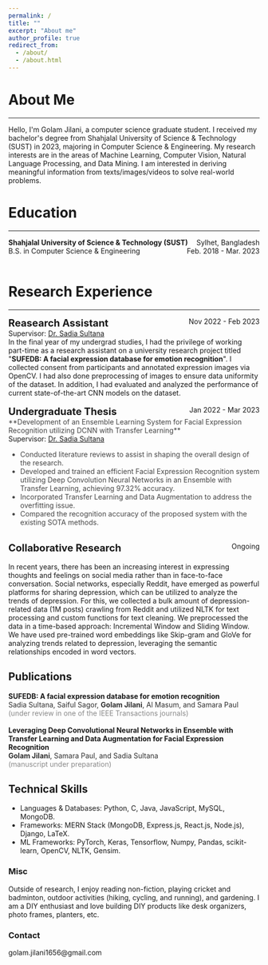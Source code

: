 ```yaml
---
permalink: /
title: ""
excerpt: "About me"
author_profile: true
redirect_from: 
  - /about/
  - /about.html
---
```


# About Me
---------------------
Hello, I'm Golam Jilani, a computer science graduate student. I received my bachelor's degree from Shahjalal University of Science & Technology (SUST) in 2023, majoring in Computer Science & Engineering. My research interests are in the areas of Machine Learning, Computer Vision, Natural Language Processing, and Data Mining. I am interested in deriving meaningful information from texts/images/videos to solve real-world problems.

# Education
--------------------
<div style="display: flex; justify-content: space-between;">
    <div><strong>Shahjalal University of Science & Technology (SUST)</strong></div>
    <div>Sylhet, Bangladesh</div>
</div>
<div style="display: flex; justify-content: space-between;">
    <div>B.S. in Computer Science & Engineering </div>
    <div>Feb. 2018 - Mar. 2023</div>
</div> <br>


# Research Experience
---------------------
<div style="display: flex; justify-content: space-between;">
    <div style="font-size: 20px;"><strong>Reasearch Assistant</strong></div>
    <div>Nov 2022 - Feb 2023</div>
</div> 
Supervisor: <a href="https://www.sust.edu/d/cse/faculty-profile-detail/44" target="_blank"> Dr. Sadia Sultana</a> <br>
<div>
  In the final year of my undergrad studies, I had the privilege of working part-time as a research assistant on a university research project titled "<strong>SUFEDB: A facial expression database for emotion recognition</strong>". I collected consent from participants and annotated expression images via OpenCV. I had also done preprocessing of images to ensure data uniformity of the dataset. In addition, I had evaluated and analyzed the performance of current state-of-the-art CNN models on the dataset.
</div> <br>

<div style="display: flex; justify-content: space-between;">
    <div style="font-size: 20px;"><strong>Undergraduate Thesis</strong></div>
    <div>Jan 2022 - Mar 2023</div>
</div>
<span style="opacity: 0.8;"> **Development of an Ensemble Learning System for Facial Expression Recognition utilizing DCNN with Transfer Learning** </span> <br/>
Supervisor: <a href="https://www.sust.edu/d/cse/faculty-profile-detail/44" target="_blank"> Dr. Sadia Sultana</a> <br>
<div>
<ul style="opacity: 0.8;">
  <li>Conducted literature reviews to assist in shaping the overall design of the research. </li>
  <li>Developed and trained an efficient Facial Expression Recognition system utilizing Deep Convolution Neural Networks in an Ensemble with Transfer Learning, achieving 97.32% accuracy.</li>
  <li>Incorporated Transfer Learning and Data Augmentation to address the overfitting issue. </li>
  <li> Compared the recognition accuracy of the proposed system with the existing SOTA methods.</li>
</ul> <br>

<div style="display: flex; justify-content: space-between;">
    <div style="font-size: 20px;"><strong>Collaborative Research</strong></div>
    <div>Ongoing</div>
</div><br/>
<!-- <span style="opacity: 0.8;"> **DepressionTrend: Leveraging Dynamic Word Embeddings to Analyze the Trends of Depression** </span>  -->
In recent years, there has been an increasing interest in expressing thoughts and feelings on social media rather than in face-to-face conversation. Social networks, especially Reddit, have emerged as powerful platforms for sharing depression, which can be utilized to analyze the trends of depression. For this, we collected a bulk amount of depression-related data (1M posts) crawling from Reddit and utilized NLTK for text processing and custom functions for text cleaning. We preprocessed the data in a time-based approach: Incremental Window and Sliding Window. We have used pre-trained word embeddings like Skip-gram and GloVe for analyzing trends related to depression, leveraging the semantic relationships encoded in word vectors.


<h2>  Publications </h2>
<div>
  <strong>SUFEDB: A facial expression database for emotion recognition</strong> <br/>
  <span style="opacity: 0.9;">Sadia Sultana, Saiful Sagor, <strong>Golam Jilani</strong>, Al Masum, and Samara Paul </span> <br/>
<span style="opacity: 0.5;">(under review in one of the IEEE Transactions journals)</span>
</div> <br>

<div>
  <strong>Leveraging Deep Convolutional Neural Networks in Ensemble with Transfer Learning and Data Augmentation for Facial Expression Recognition</strong> <br/>
<span style="opacity: 0.9;"><strong>Golam Jilani</strong>, Samara Paul, and Sadia Sultana </span> <br/>
<span style="opacity: 0.5;">(manuscript under preparation)</span> 
</div>



<h2> Technical Skills </h2>
<ul>
  <li>Languages & Databases: Python, C, Java, JavaScript, MySQL, MongoDB. </li>
  <li>Frameworks: MERN Stack (MongoDB, Express.js, React.js, Node.js), Django, LaTeX. </li>
  <li>ML Frameworks: PyTorch, Keras, Tensorflow, Numpy, Pandas, scikit-learn, OpenCV, NLTK, Gensim.</li>
</ul>


<h3> Misc </h3>

Outside of research, I enjoy reading non-fiction, playing cricket and badminton, outdoor activities (hiking, cycling, and running), and gardening. I am a DIY enthusiast and love building DIY products like desk organizers, photo frames, planters, etc.

<h3>Contact</h3>
golam.jilani1656@gmail.com



